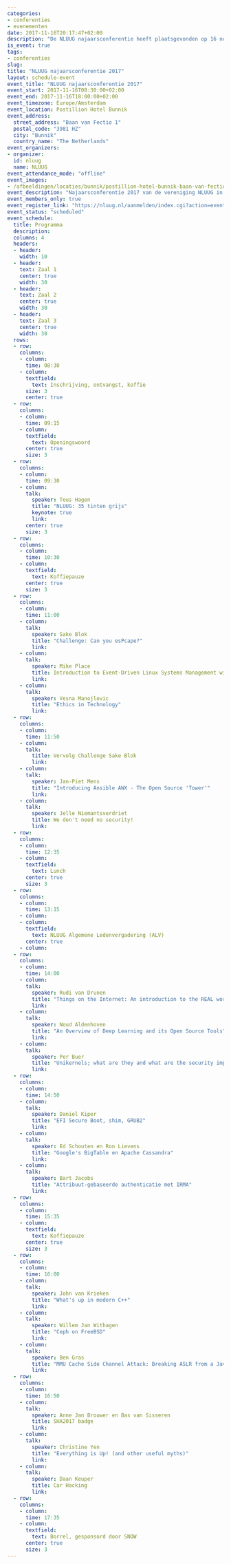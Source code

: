 ```yaml
---
categories:
- conferenties
- evenementen
date: 2017-11-16T20:17:47+02:00
description: "De NLUUG najaarsconferentie heeft plaatsgevonden op 16 november 2017. Bekijk hier het programma, de presentaties, opnames en foto's."
is_event: true
tags:
- conferenties
slug:
title: "NLUUG najaarsconferentie 2017"
layout: schedule-event
event_title: "NLUUG najaarsconferentie 2017"
event_start: 2017-11-16T08:30:00+02:00
event_end: 2017-11-16T18:00:00+02:00
event_timezone: Europe/Amsterdam
event_location: Postillion Hotel Bunnik
event_address:
  street_address: "Baan van Fectio 1"
  postal_code: "3981 HZ"
  city: "Bunnik"
  country_name: "The Netherlands"
event_organizers:
- organizer:
  id: nluug
  name: NLUUG
event_attendance_mode: "offline"
event_images:
- /afbeeldingen/locaties/bunnik/postillion-hotel-bunnik-baan-van-fectio.jpg
event_description: "Najaarsconferentie 2017 van de vereniging NLUUG in het Postillion Hotel te Bunnik"
event_members_only: true
event_register_link: "https://nluug.nl/aanmelden/index.cgi?action=event"
event_status: "scheduled"
event_schedule:
  title: Programma
  description:
  columns: 4
  headers:
  - header:
    width: 10
  - header:
    text: Zaal 1
    center: true
    width: 30
  - header:
    text: Zaal 2
    center: true
    width: 30
  - header:
    text: Zaal 3
    center: true
    width: 30
  rows:
  - row:
    columns:
    - column:
      time: 08:30
    - column:
      textfield:
        text: Inschrijving, ontvangst, koffie
      size: 3
      center: true
  - row:
    columns:
    - column:
      time: 09:15
    - column:
      textfield:
        text: Openingswoord
      center: true
      size: 3
  - row:
    columns:
    - column:
      time: 09:30
    - column:
      talk:
        speaker: Teus Hagen
        title: "NLUUG: 35 tinten grijs"
        keynote: true
        link: 
      center: true
      size: 3
  - row:
    columns:
    - column:
      time: 10:30
    - column:
      textfield:
        text: Koffiepauze
      center: true
      size: 3
  - row:
    columns:
    - column:
      time: 11:00
    - column:
      talk:
        speaker: Sake Blok
        title: "Challenge: Can you esPcape?"
        link: 
    - column:
      talk:
        speaker: Mike Place
        title: Introduction to Event-Driven Linux Systems Management with SaltStacke
        link: 
    - column:
      talk:
        speaker: Vesna Manojlovic
        title: "Ethics in Technology"
        link: 
  - row:
    columns:
    - column:
      time: 11:50
    - column:
      talk:
        title: Vervolg Challenge Sake Blok
        link: 
    - column:
      talk:
        speaker: Jan-Piet Mens
        title: "Introducing Ansible AWX - The Open Source 'Tower'"
        link: 
    - column:
      talk:
        speaker: Jelle Niemantsverdriet
        title: We don't need no security!
        link: 
  - row:
    columns:
    - column:
      time: 12:35
    - column:
      textfield:
        text: Lunch
      center: true
      size: 3
  - row:
    columns:
    - column:
      time: 13:15
    - column:
    - column:
      textfield:
        text: NLUUG Algemene Ledenvergadering (ALV)
      center: true
    - column:
  - row:
    columns:
    - column:
      time: 14:00
    - column:
      talk:
        speaker: Rudi van Drunen
        title: "Things on the Internet: An introduction to the REAL world"
        link: 
    - column:
      talk:
        speaker: Noud Aldenhoven
        title: "An Overview of Deep Learning and its Open Source Tools"
        link: 
    - column:
      talk:
        speaker: Per Buer
        title: "Unikernels; what are they and what are the security implications?"
        link: 
  - row:
    columns:
    - column:
      time: 14:50
    - column:
      talk:
        speaker: Daniel Kiper
        title: "EFI Secure Boot, shim, GRUB2"
        link: 
    - column:
      talk:
        speaker: Ed Schouten en Ron Lievens
        title: "Google's BigTable en Apache Cassandra"
        link: 
    - column:
      talk:
        speaker: Bart Jacobs
        title: "Attribuut-gebaseerde authenticatie met IRMA"
        link: 
  - row:
    columns:
    - column:
      time: 15:35
    - column:
      textfield:
        text: Koffiepauze
      center: true
      size: 3
  - row:
    columns:
    - column:
      time: 16:00
    - column:
      talk:
        speaker: John van Krieken
        title: "What's up in modern C++"
        link: 
    - column:
      talk:
        speaker: Willem Jan Withagen
        title: "Ceph on FreeBSD"
        link: 
    - column:
      talk:
        speaker: Ben Gras
        title: "MMU Cache Side Channel Attack: Breaking ASLR from a Javascript Sandbox"
        link: 
  - row:
    columns:
    - column:
      time: 16:50
    - column:
      talk:
        speaker: Anne Jan Brouwer en Bas van Sisseren
        title: SHA2017 badge
        link: 
    - column:
      talk:
        speaker: Christine Yen
        title: "Everything is Up! (and other useful myths)"
        link: 
    - column:
      talk:
        speaker: Daan Keuper
        title: Car Hacking
        link: 
  - row:
    columns:
    - column:
      time: 17:35
    - column:
      textfield:
        text: Borrel, gesponsord door SNOW
      center: true
      size: 3
---
```

